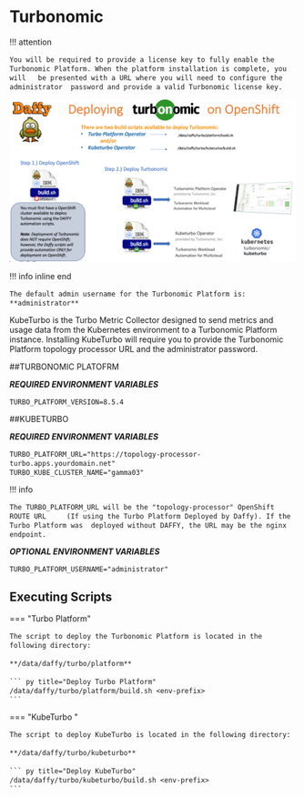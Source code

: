 # Turbonomic

!!! attention 

	You will be required to provide a license key to fully enable the 	Turbonomic Platform. When the platform installation is complete, you will 	be presented with a URL where you will need to configure the administrator 	password and provide a valid Turbonomic license key. 

![DeployingTurbonomicsOnOpenShift.png](../images/SupportingSoftware/Turbonomics/DeployingTurbonomicsOnOpenShift.png)

!!! info inline end
	
	The default admin username for the Turbonomic Platform is:  
	**administrator** 

KubeTurbo is the Turbo Metric Collector designed to send metrics and usage data from the Kubernetes environment to a Turbonomic Platform instance. Installing KubeTurbo will require you to provide the Turbonomic Platform topology processor URL and the administrator password. 

##TURBONOMIC PLATOFRM 

**_REQUIRED ENVIRONMENT VARIABLES_**

```
TURBO_PLATFORM_VERSION=8.5.4
```

##KUBETURBO 

**_REQUIRED ENVIRONMENT VARIABLES_**

```
TURBO_PLATFORM_URL="https://topology-processor-turbo.apps.yourdomain.net"
TURBO_KUBE_CLUSTER_NAME="gamma03"
```

!!! info

	The TURBO_PLATFORM_URL will be the "topology-processor" OpenShift ROUTE URL 	(If using the Turbo Platform Deployed by Daffy). If the Turbo Platform was 	deployed without DAFFY, the URL may be the nginx endpoint.
	
**_OPTIONAL ENVIRONMENT VARIABLES_**


```
TURBO_PLATFORM_USERNAME="administrator"
```


## Executing Scripts

=== "Turbo Platform"

	The script to deploy the Turbonomic Platform is located in the following directory: 

	**/data/daffy/turbo/platform**

	``` py title="Deploy Turbo Platform"
	/data/daffy/turbo/platform/build.sh <env-prefix>
	```

=== "KubeTurbo "

	The script to deploy KubeTurbo is located in the following directory: 

	**/data/daffy/turbo/kubeturbo**
	
	``` py title="Deploy KubeTurbo"
	/data/daffy/turbo/kubeturbo/build.sh <env-prefix>
	```